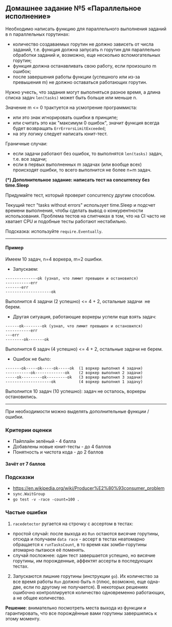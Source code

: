 ## Домашнее задание №5 «Параллельное исполнение»
Необходимо написать функцию для параллельного выполнения заданий в n параллельных горутинах:
* количество создаваемых горутин не должно зависеть от числа заданий, т.е. функция должна запусать n горутин для параллельно обработки заданий и, возможно, еще несколько вспомогательных горутин;
* функция должна останавливать свою работу, если произошло m ошибок;
* после завершения работы функции (успешного или из-за превышения m) не должно оставаться работающих горутин.

Нужно учесть, что задания могут выполняться разное время, а длина списка задач
`len(tasks)` может быть больше или меньше n.

Значение m <= 0 трактуется на усмотрение программиста:
- или это знак игнорировать ошибки в принципе;
- или считать это как "максимум 0 ошибок", значит функция всегда будет возвращать
`ErrErrorsLimitExceeded`;
- на эту логику следует написать юнит-тест.

Граничные случаи:
* если задачи работают без ошибок, то выполнятся `len(tasks)` задач, т.е. все задачи;
* если в первых выполненных m задачах (или вообще всех) происходят ошибки, то всего выполнится не более n+m задач.


**(*) Дополнительное задание: написать тест на concurrency без time.Sleep**

Придумайте тест, который проверит concurrency другим способом.

Текущий тест "tasks without errors" использует time.Sleep и подсчет времени выполнения, чтобы сделать вывод о конкурентности использования. Проблема тестов на слипчиках в том, что на CI часто не хватает CPU и подобные тесты работают нестабильно.

Подсказка: используйте `require.Eventually`.

---
#### Пример
Имеем 10 задач, n=4 воркера, m=2 ошибки.
- Запускаем:
```
--------------ok (узнал, что лимит превышен и остановился)
-----------err
-------err
--------------------ok
```
Выполнится 4 задачи (2 успешно) <= 4 + 2, остальные задачи  не берем.

- Другая ситуация, работающие воркеры успели еще взять задач:
```
------ok--------ok (узнал, что лимит превышен и остановился)
-----------err
---err
--------ok-------ok
```
Выполнится 6 задач (4 успешно) <= 4 + 2, остальные задачи не берем.

- Ошибок не было:
```
-------ok-----ok-----ok-----ok  (1 воркер выполнил 4 задачи)
-----------ok-------------ok    (2 воркер выполнил 2 задачи)
-----ok---------ok---------ok   (3 воркер выполнил 3 задачи)
--------------------ok          (4 воркер выполнил 1 задачу)
```
Выполнится 10 задач (10 успешно): задач не осталось, воркеры остановились.

---

При необходимости можно выделять дополнительные функции / ошибки.

### Критерии оценки
- Пайплайн зелёный - 4 балла
- Добавлены новые юнит-тесты - до 4 баллов
- Понятность и чистота кода - до 2 баллов

#### Зачёт от 7 баллов

### Подсказки
- https://en.wikipedia.org/wiki/Producer%E2%80%93consumer_problem
- `sync.WaitGroup`
- `go test -v -race -count=100 .`

### Частые ошибки
1) `racedetector` ругается на строчку с ассертом в тестах:
- простой случай: после выхода из `Run` остаются висячие горутины, отсюда и получаем `data race` -
ассерт в тестах неатомарно обращается к `runTasksCount`, в то время как зомби-горутины атомарно пытаюся её поменять.
- случай посложнее: один тест завершается успешно, но висячие горутины, им порожденные, аффектят ассерты в
последующих тестах.
2) Запускаются лишние горутины (инструкции `go`). Их количество за все время работы `Run` должно быть n (плюс, возможно, еще одна-две, если по другому не получается). В некоторых решениях ошибочно контроллируется количество одновременно работающих, а не общее количество.

**Решение**: внимательно посмотреть места выхода из функции и гарантировать, что все порождённые вами горутины
завершились к этому моменту.
